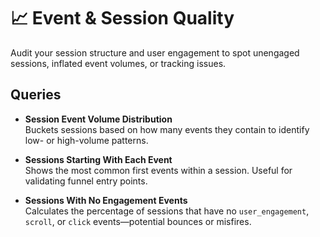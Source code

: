 # 📈 Event & Session Quality

Audit your session structure and user engagement to spot unengaged sessions, inflated event volumes, or tracking issues.

## Queries

- **Session Event Volume Distribution**  
  Buckets sessions based on how many events they contain to identify low- or high-volume patterns.

- **Sessions Starting With Each Event**  
  Shows the most common first events within a session. Useful for validating funnel entry points.

- **Sessions With No Engagement Events**  
  Calculates the percentage of sessions that have no `user_engagement`, `scroll`, or `click` events—potential bounces or misfires.
